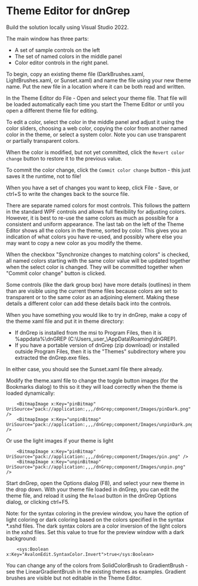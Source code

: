 # Theme Editor for dnGrep

Build the solution locally using Visual Studio 2022.

The main window has three parts:
- A set of sample controls on the left
- The set of named colors in the middle panel
- Color editor controls in the right panel.

To begin, copy an existing theme file (DarkBrushes.xaml, LightBrushes.xaml, or Sunset.xaml) and name the file using your new theme name. Put the new file in a location where it can be both read and written.

In the Theme Editor do File - Open and select your theme file.  That file will be loaded automatically each time you start the Theme Editor or until you open a different theme file for editing.

To edit a color, select the color in the middle panel and adjust it using the color sliders, choosing a web color, copying the color from another named color in the theme, or select a system color.
Note you can use transparent or partially transparent colors.

When the color is modified, but not yet committed, click the `Revert color change` button to restore it to the previous value.

To commit the color change, click the `Commit color change` button - this just saves it the runtime, not to file!

When you have a set of changes you want to keep, click File - Save, or ctrl+S to write the changes back to the source file.

There are separate named colors for most controls. This follows the pattern in the standard WPF controls and allows full flexibility for adjusting colors.
However, it is best to re-use the same colors as much as possible for a consistent and uniform appearance.  The last tab on the left of the Theme Editor
shows all the colors in the theme, sorted by color.  This gives you an indication of what colors you have re-used, and possibly where else you may want to copy
a new color as you modify the theme.

When the checkbox "Synchronize changes to matching colors" is checked, all named colors starting with the same color value will be updated together when the select color is changed.  They will be committed together when "Commit color change" button is clicked.

Some controls (like the dark group box) have more details (outlines) in them than are visible using the current theme files because colors are set to transparent or to the 
same color as an adjoining element. Making these details a different color can add these details back into the controls.

When you have something you would like to try in dnGrep, make a copy of the theme xaml file and put it in theme directory:
- If dnGrep is installed from the msi to Program Files, then it is %appdata%\dnGREP (C:\Users\_user_\AppData\Roaming\dnGREP).
- If you have a portable version of dnGrep (zip download) or installed outside Program Files, then it is the "Themes" subdirectory where you extracted the dnGrep.exe files.

In either case, you should see the Sunset.xaml file there already.

Modify the theme.xaml file to change the toggle button images (for the Bookmarks dialog) to this so it they will load correctly when the theme is loaded dynamically:
```
    <BitmapImage x:Key="pinBitmap" UriSource="pack://application:,,,/dnGrep;component/Images/pinDark.png" />
    <BitmapImage x:Key="unpinBitmap" UriSource="pack://application:,,,/dnGrep;component/Images/unpinDark.png" />
```
Or use the light images if your theme is light
```
    <BitmapImage x:Key="pinBitmap" UriSource="pack://application:,,,/dnGrep;component/Images/pin.png" />
    <BitmapImage x:Key="unpinBitmap" UriSource="pack://application:,,,/dnGrep;component/Images/unpin.png" />
```

Start dnGrep, open the Options dialog (F8), and select your new theme in the drop down. With your theme file loaded in dnGrep, you can edit the theme file,
and reload it using the `Reload` button in the dnGrep Options dialog, or clicking ctrl+F5.

Note: for the syntax coloring in the preview window, you have the option of light coloring or dark coloring based on the colors specified in the syntax *.xshd files.  The dark syntax colors are a color inversion of the light colors in the xshd files. Set this value to true for the preview window with a dark background:
```
    <sys:Boolean x:Key="AvalonEdit.SyntaxColor.Invert">true</sys:Boolean>
```

You can change any of the colors from SolidColorBrush to GradientBrush - see the LinearGradientBrush in the existing themes as examples.  Gradient brushes are visible but not editable in the Theme Editor.


